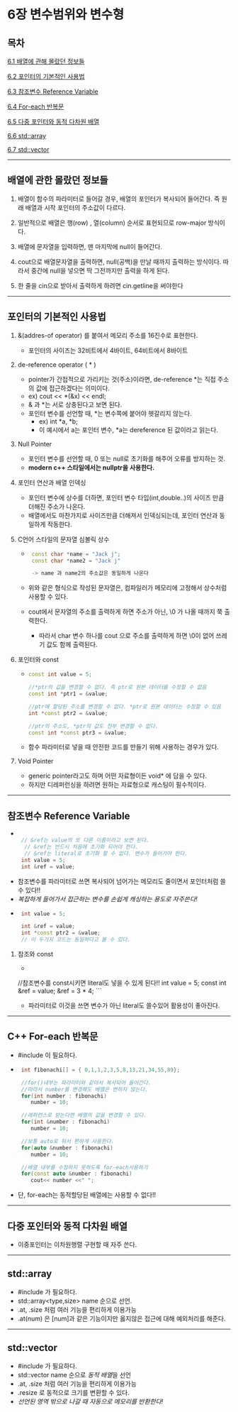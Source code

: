 # 6장 변수범위와 변수형

## 목차 

[6.1 배열에 관해 몰랐던 정보들](#1)

[6.2 포인터의 기본적인 사용법](#2)

[6.3 참조변수 Reference Variable](#3)

[6.4 For-each 반복문](#4)

[6.5 다중 포인터와 동적 다차원 배열 ](#5)

[6.6 std::array](#6)

[6.7 std::vector](#7)



********
<div id="1"></div>

## 배열에 관한 몰랐던 정보들 

1. 배열이 함수의 파라미터로 들어갈 경우, 배열의 포인터가 복사되어 들어간다. 즉 원래 배열과 시작 포인터의 주소값이 다르다.

2. 일반적으로 배열은 행(row) , 열(column) 순서로 표현되므로 row-major 방식이다.

3. 배열에 문자열을 입력하면, 맨 마지막에 null이 들어간다.

4. cout으로 배열문자열을 출력하면, null(공백)을 만날 때까지 출력하는 방식이다. 따라서 중간에 null을 넣으면 딱 그전까지만 출력을 하게 된다.
5. 한 줄을 cin으로 받아서 출력하게 하려면 cin.getline을 써야한다

 ---------
<div id="2"></div>

## 포인터의 기본적인 사용법

1. &(addres-of operator) 를 붙여서 메모리 주소를 16진수로 표현한다.
   - 포인터의 사이즈는 32비트에서 4바이트, 64비트에서 8바이트

2. de-reference operator ( * )
   - pointer가 간접적으로 가리키는 것(주소)이라면, de-reference *는 직접 주소의 값에 접근하겠다는 의미이다. 
   - ex) cout << *(&x) << endl;
   - & 과 *는 서로 상충된다고 보면 된다.
   - 포인터 변수를 선언할 때, *는 변수쪽에 붙어야 헷갈리지 않는다.
     - ex) int *a, *b;
     - 이 예시에서 a는 포인터 변수, *a는 dereference 된 값이라고 읽는다.

3. Null Pointer
   - 포인터 변수를 선언할 때, 0 또는 null로 초기화를 해주어 오류를 방지하는 것.
   - **modern c++ 스타일에서는 nullptr을 사용한다.**


4. 포인터 연산과 배열 인덱싱
   - 포인터 변수에 상수를 더하면, 포인터 변수 타입(int,double..)의 사이즈 만큼 더해진 주소가 나온다. 
   - 배열에서도 마찬가지로 사이즈만큼 더해져서 인덱싱되는데, 포인터 연산과 동일하게 작동한다.  

5. C언어 스타일의 문자열 심볼릭 상수 
   - ``` c++
      const char *name = "Jack j";
      const char *name2 = "Jack j"

      -> name 과 name2의 주소값은 동일하게 나온다        
       ```  
   - 위와 같은 형식으로 작성된 문자열은, 컴파일러가 메모리에 고정해서 상수처럼 사용할 수 있다.

   - cout에서 문자열의 주소를 출력하게 하면 주소가 아닌, \0 가 나올 때까지 쭉 출력한다. 
     - 따라서 char 변수 하나를 cout 으로 주소를 출력하게 하면 \0이 없어 쓰레기 값도 함께 출력된다.

6. 포인터와 const
    - ``` c++
      const int value = 5;

      //*ptr의 값을 변경할 수 없다. 즉 ptr로 원본 데이터를 수정할 수 없음
      const int *ptr1 = &value;

      //ptr에 할당된 주소를 변경할 수 없다. *ptr로 원본 데이터는 수정할 수 있음
      int *const ptr2 = &value;

      //ptr의 주소도, *ptr의 값도 전부 변경할 수 없다.
      const int *const ptr3 = &value;
      ```  
   - 함수 파라미터로 넣을 때 안전한 코드를 만들기 위해 사용하는 경우가 있다.


7. Void Pointer 
	- generic pointer라고도 하며 어떤 자료형이든 void* 에 담을 수 있다.
	- 하지만 디레퍼런싱을 하려면 원하는 자료형으로 캐스팅이 필수적이다.

 ---------
<div id="3"></div>

## 참조변수 Reference Variable
   - ``` c++

      // &ref는 value의 또 다른 이름이라고 보면 된다.
	   // &ref는 반드시 처음에 초기화 되어야 한다.
	   // &ref는 literal로 초기화 할 수 없다. 변수가 들어가야 한다.
      int value = 5;
      int &ref = value;


       ```  
   - 참조변수를 파라미터로 쓰면 복사되어 넘어가는 메모리도 줄이면서 포인터처럼 쓸 수 있다!!
   - *복잡하게 들어가서 접근하는 변수를 손쉽게 캐싱하는 용도로 자주쓴다!*
   - ``` c++
      int value = 5;

      int &ref = value;
      int *const ptr2 = &value;
      // 이 두가지 코드는 동일하다고 볼 수 있다.
       ```  

1. 참조와 const
     - ``` c++

      //참조변수를 const시키면 literal도 넣을 수 있게 된다!!
      int value = 5;
      const int &ref = value;
      &ref = 3 * 4;
       ```  

      - 파라미터로 이것을 쓰면 변수가 아닌 literal도 쓸수있어 활용성이 좋아진다.

 ---------
<div id="4"></div>

## C++ For-each 반복문
   - #include<algorithm> 이 필요하다.
   - ``` c++
      int fibonachi[] = { 0,1,1,2,3,5,8,13,21,34,55,89};

      //for()내부는 파라미터와 같아서 복사되어 들어간다. 
      //따라서 number를 변경해도 배열은 변하지 않는다.
      for(int number : fibonachi)
         number = 10;

      //레퍼런스로 받는다면 배열의 값을 변경할 수 있다.
      for(int &number : fibonachi)
         number = 10;

      //보통 auto로 둬서 편하게 사용한다.
      for(auto &number : fibonachi)
         number = 10;

      //배열 내부를 수정하지 못하도록 for-each사용하기
      for(const auto &number : fibonachi)
         cout<< number <<" ";
      ```

   - 단, for-each는 동적할당된 배열에는 사용할 수 없다!!
	
---------
<div id="5"></div>
	
## 다중 포인터와 동적 다차원 배열 
- 이중포인터는 이차원행렬 구현할 때 자주 쓴다.
	
---------
<div id="6"></div>
	
## std::array 
- #include <array> 가 필요하다.
- std::array<type,size> name 순으로 선언.
- .at, .size 처럼 여러 기능을 편리하게 이용가능
- .at(num) 은 [num]과 같은 기능이지만 옳지않은 접근에 대해 예외처리를 해준다.

	
---------
<div id="7"></div>
	
## std::vector
- #include <vector> 가 필요하다.
- std::vector<type> name 순으로 *동적 배열*을 선언
- .at, .size 처럼 여러 기능을 편리하게 이용가능
- .resize 로 동적으로 크기를 변환할 수 있다.
- *선언된 영역 밖으로 나갈 때 자동으로 메모리를 반환한다!*

